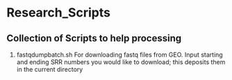 # Research_Scripts
## Collection of Scripts to help processing
1. fastqdumpbatch.sh
For downloading fastq files from GEO. Input starting and ending SRR numbers you would like to download; this deposits them in the current directory
